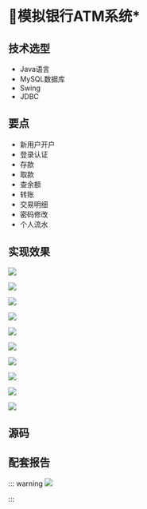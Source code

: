 # 🏦模拟银行ATM系统*

<MyGlobalComponent />

## 技术选型

- Java语言
- MySQL数据库
- Swing
- JDBC

## 要点
- 新用户开户
- 登录认证
- 存款
- 取款
- 查余额
- 转账
- 交易明细
- 密码修改
- 个人流水

## 实现效果


![](http://cdn.qiniu.liyansheng.top/typora/GIF%202024-1-10%2017-59-20.gif)




![](http://cdn.qiniu.liyansheng.top/typora/image-20240110174706480.png)


![](http://cdn.qiniu.liyansheng.top/typora/image-20240110174716078.png)


![](http://cdn.qiniu.liyansheng.top/typora/image-20240110174732028.png)



![](http://cdn.qiniu.liyansheng.top/typora/image-20240110174829725.png)



![](http://cdn.qiniu.liyansheng.top/typora/image-20240110174837436.png)



![](http://cdn.qiniu.liyansheng.top/typora/image-20240110174846225.png)



![](http://cdn.qiniu.liyansheng.top/typora/image-20240110174857152.png)


![](http://cdn.qiniu.liyansheng.top/typora/image-20240110174907645.png)



![](http://cdn.qiniu.liyansheng.top/typora/image-20240110174920662.png)




## 源码

<gzh />

<ClientOnly>
  <KeywordTip keyword="银行系统" />
</ClientOnly>




## 配套报告


::: warning
![](http://cdn.qiniu.liyansheng.top/img/Snipaste_2024-01-10_19-14-58.jpg)
<!-- ![](http://cdn.qiniu.liyansheng.top/img/20240614231335.png) -->
:::

<PaymentButton :productId="122" :buttonText="'点我获取--报告'" />